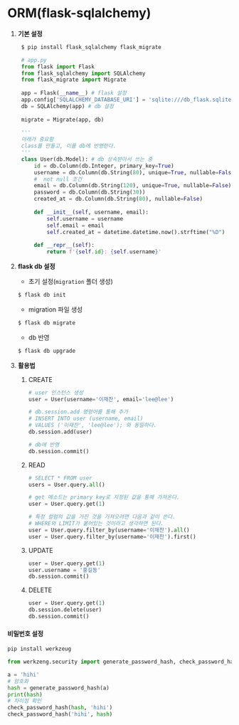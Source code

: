 # ORM(flask-sqlalchemy)

1. **기본 설정**

   ```bash
    $ pip install flask_sqlalchemy flask_migrate
   ```

   ```python
    # app.py
    from flask import Flask
    from flask_sqlalchemy import SQLAlchemy
    from flask_migrate import Migrate
    
    app = Flask(__name__) # flask 설정
    app.config['SQLALCHEMY_DATABASE_URI'] = 'sqlite:///db_flask.sqlite3'
    db = SQLAlchemy(app) # db 설정
    
    migrate = Migrate(app, db)
    
    '''
    아래가 중요함 
    class를 만들고, 이를 db에 반영한다.
    '''
    class User(db.Model): # db 상속받아서 쓰는 중
        id = db.Column(db.Integer, primary_key=True)
        username = db.Column(db.String(80), unique=True, nullable=False) 
        #  not null 조건
        email = db.Column(db.String(120), unique=True, nullable=False)
        password = db.Column(db.String(30))
        created_at = db.Column(db.String(80), nullable=False)
        
        def __init__(self, username, email):
            self.username = username
            self.email = email
            self.created_at = datetime.datetime.now().strftime("%D")
            
        def __repr__(self):
            return f'{self.id}: {self.username}'
   ```


2. **flask db 설정**

   * 초기 설정(`migration` 폴더 생성)

   ```bash
   $ flask db init
   ```

   * migration 파일 생성

   ```bash
   $ flask db migrate
   ```

   * db 반영

   ```bash
   $ flask db upgrade
   ```


3. **활용법**

   1. CREATE

      ```python
      # user 인스턴스 생성
      user = User(username='이재찬', email='lee@lee')
      
      # db.session.add 명령어를 통해 추가
      # INSERT INTO user (username, email)
      # VALUES ('이재찬', 'lee@lee'); 와 동일하다.
      db.session.add(user)
      
      # db에 반영
      db.session.commit()
      ```

   2. READ

      ```python
      # SELECT * FROM user
      users = User.query.all()
      
      # get 메소드는 primary key로 지정된 값을 통해 가져온다.
      user = User.query.get(1)
      
      # 특정 컬럼의 값을 가진 것을 가져오려면 다음과 같이 쓴다.
      # WHERE와 LIMIT가 붙어있는 것이라고 생각하면 된다.
      user = User.query.filter_by(username='이재찬').all()
      user = User.query.filter_by(username='이재찬').first()
      ```

   3. UPDATE

      ```python
      user = User.query.get(1)
      user.username = '홍길동'
      db.session.commit()
      ```

   4. DELETE

      ```python
      user = User.query.get(1)
      db.session.delete(user)
      db.session.commit()
      ```



#### 비밀번호 설정

```bash
pip install werkzeug
```

```python
from werkzeng.security import generate_password_hash, check_password_hash

a = 'hihi'
# 암호화
hash = generate_password_hash(a)
print(hash)
# 차이점 확인
check_password_hash(hash, 'hihi')
check_password_hash('hihi', hash)
```

